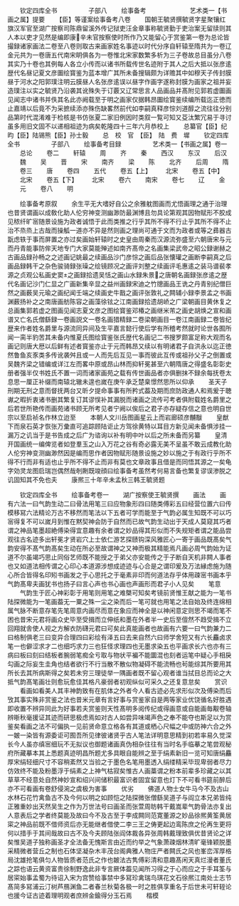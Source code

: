 <!-- { "loadSidebar": true } -->
　　钦定四库全书　　　　　子部八
　　绘事备考　　　　　　　艺术类一【书画之属】提要
　　【臣】等谨案绘事备考八卷
　　国朝王毓贤撰毓贤字星聚镶红旗汉军官至湖广按察司陈鼎留溪外传记狱吏汪金章事称毓贤勤于吏治案无留牍则其人本以吏才见然是编即康辛未官按察使时所作乃又能留心于赏鉴第一卷为总论皆撮録诸家画法二卷至八卷则取古来画家姓名事迹以时代分序自轩辕至隋共为一卷辽金元共为一卷唐五代南宋眀俱各为一卷惟北宋家数繁多析为三子卷故总目虽分八卷其实乃十卷也其例每人各立小传而以诸书所载传世名迹附于其人之后大抵以张彦逺歴代名昼记夏文彦圗绘寳鉴为蓝本增广其所未备搜辑颇为详赡其中如穆天子传封膜昼于河水之阳郭璞注明云膜昼人名张彦逺误以昼字作画字遂称封膜为画家之祖并妄造璞注以实之毓贤乃沿袭其讹殊失于订覈又辽常思言人品画品并髙附见郭若虚圗画见闻志中诸书并佚其名此亦阙载至于明之画家仅据韩昂圗绘寳鉴续编所载迄正徳而止嘉靖以后竟不为采摭续添亦殊伤缺畧然前代如李嗣真释彦悰刘道醇之流往往分别品第时代混淆难于检核是书仿张夏二家旧例因时类叙一覧可知又芟汰繁冗易于寻讨虽多用旧文固不以递相祖迹为病矣乾隆四十三年六月恭校上
　　总纂官【臣】纪昀【臣】陆锡熊【臣】孙士毅
　　总　校　官　【臣】　陆　费　墀
　　钦定四库全书　　　　　子部八
　　绘事备考目録　　　　　艺术类一【书画之属】卷一
　　总论
　　卷二
　　轩辕
　　周
　　齐
　　秦
　　西汉
　　东汉
　　后汉
　　魏
　　吴
　　晋
　　宋
　　南齐
　　梁
　　陈
　　北齐
　　后周
　　隋
　　卷三
　　唐
　　卷四
　　五代
　　卷五【上】
　　北宋
　　卷五【中】
　　北宋
　　卷五【下】
　　北宋
　　卷六
　　南宋
　　卷七
　　辽
　　金
　　元
　　卷八
　　明

　　绘事备考原叙
　　余生平无大嗜好自公之余雅躭图画而尤悟画理之通于治理也昔贤谓画以成敎化助人伦穷神变测幽渺防最渊博且勿具论第观其因物赋形不胶成见秾纤旷宻随景设施为政者诚悟于此而类推之行乎其所不得不行止乎其所不得不止治不烝烝上古哉而操觚一道亦不异是然则画之理尚可通于文而为政者或等之彞器古翫虑轶于事而屏置之亦过矣画始轩辕时之史皇由周秦而汉源流弥盛至六朝唐宋与元而丹青能事防侔天地专门大家莫能殚述如南齐髙帝之名画集梁武帝之昭公録谢赫之古画品録孙畅之之述画记姚最之续画品沙门彦悰之画后品张懐瓘之画断李嗣真之后画品録韩干之杂色骏骑録张璪之绘镜顾况之画评刘整之续画评毛惠逺之装马谱裴孝源之贞观公私画史窦之画録拾遗吴恬之画山水録朱景之唐朝名画録张彦逺之歴代名画记沙门仁显之广画新集辛显之益州画録宋迪之竹牕画品王诜之丹青别纪僧巨然之画薮吴元瑜之画纪闻壬端之续画史牛戬之画评张敦礼之闗辅小録李景孟之书画渊薮扬补之之南唐画舫陈容之画藻徐铉之江南画録拾遗胡峤之广梁朝画目黄休复之总画集郭若虚之图画见闻志夏文彦之图绘寳鉴邓椿之画继米芾之画史胡焕之宣和画谱又亡名氏僧繇録一卷画説文一卷名画猎精録二卷梁朝画目一卷江南画録二卷皆纪歴来作者姓名爵里与源流同异间及生平嘉言懿行使后学有所稽考然就时论世各囿所闻一脔半豹苦其未备内惟夏氏图绘寳鉴张氏歴代名画记二书搜罗颇富足称大观而名画记则唐大厯以后鲜有述者寳鉴亦止于元而韩昂又续以有明诸君子自洪永以迄正徳然鲁鱼亥豕类多传讹袭舛且或一人而先后互见一事而彼此互传或祖孙父子之倒置或吴魏齐梁之错编或详江左而畧中原或昂山林而抑轩冕甚至六朝隋唐之得盛名彰彰史册者强半仅书姓氏不置一词而诸家画苑之载有传世画品者亦俱删抹不録余每抚卷太息思一厘正补缀而南辕北辙未遑也嵗在庚午承乏楚臬憬然思所以仰承
　　圣天子刑期无刑之意而督抚两台又昕夕提命事事有所矜式葢及期而庶防政通人和焉爰于聴谳之暇折衷诸书删其繁复订其谬悮补其漏脱而诸画之流传可考者俱附载姓名爵里之后若世所艳传而画苑诸书顾无所考见者宁阙以俟后之君子亦存疑存信之意也明自世宗以至启祯名作林立迨至
　　本朝人文川岳图画星云上而岩廊硕彦黼黻
　　皇猷下而泉石英才恢张万彚直可追踪顾陆讵止方驾徐黄特以耳目方新见闻未备惧涉挂一漏万之讥当于是书告成之后广为谘询以补有明中叶以后之所未备而另纂
　　皇清开国画统一编俾览者如登羣玉之山入万花之谷有奇必露无美不呈虽不敢云成教化助人伦穷神变测幽渺然因是编而思作者因物赋形随景设施之妙以施之于有政行乎所不得不行而非有适也止乎所不得不止而非有莫也文章政事且借是而同悟其源之一矣龟字効灵龙图启瑞岂偶然哉剞劂既竣顔曰绘事备考虽然考何易言备也繁复谬误渗脱之讥固知其不免也夫
　　康熈三十年辛未孟秋三韩王毓贤题

　　钦定四库全书
　　绘事备考卷一
　　湖广按察使王毓贤撰
　　画法
　　画有六法一曰气韵生动二曰骨法用笔三曰应物象形四曰随类傅彩五曰经营位置六曰传模移冩六法精论万古不移然而笔法以下五者可学而能至于气韵必属生知既不可以巧宻得复不可以嵗月到惟在黙契神会防于自然而已故气韵生动出于天成人莫窥其巧者谓之神品笔墨超絶傅染得宜意趣有余者谓之妙品得其形似而不失规矩者谓之能品尝观往古名迹多出轩冕才贤岩穴上士依仁游艺探赜钩深风雅匠心一寄于画品既髙矣气韵安得不髙气韵髙矣生动在所必至故谓神之又神而极其精能焉凡画必周气韵始为证道不尔虽竭巧思止同俗艺师既不能授之于弟父亦安能传之于子断自天机非闗人事者也又如道法相传谓之心印心本道源涉想成迹迹与心合是之谓印爰及万法縁虑施为随心所合皆得名印矧书画发之于心思托之于毫素非印而何道法存乎体用疎宻书画本乎气韵髙卑夫画犹书也扬子曰言心声也书心画也声画形而君子小人见矣
　　笔意
　　气韵生于匠心神彩彰于用笔则用笔之难槩可知矣考镜前贤惟王献之能为一笔书陆探微能为一笔画葢无一粟之殊一尘之染而后一笔可就也用笔之法自始及终连绵相属气脉不断意存笔先笔周意内画尽而意在象应而神全是以神闲意定则思不竭而笔不困也昔宋元君将画众史毕至受揖而立伸纸和墨在外者半一史后至儃然不趋受揖不立回翔就舎使人视之方解衣防礴元君曰可矣此真能画者也故画有六要一曰气韵兼力二曰格制俱老三曰变异合理四曰彩绘有泽五曰去来自然六曰师学舍短又有六长麤卤求笔一也僻涩求才二也细巧求力三也狂怪求理四也无墨求染五也平画求长六也亦有三病曰板曰刻曰结板者腕弱笔痴全亏取与物状平褊不能圜混也刻者运笔中疑心手相戾勾画之际妄生圭角也结者欲行不行当散不散似物凝碍不能流畅也茍能综其所要用其所长去其所病斯得之矣若未穷三理徒举一隅画者既不留心观者谁当拭目总而论之大抵气韵髙笔画壮则愈玩愈佳其格凡豪弱者初观纵似可采久之还复意怠矣
　　赏识
　　看画如看美人其丰神韵致有在肌体之外者今人看古迹必先求形似次及傅染而后攷其事实殊非赏鉴之法也昔米元章有言好事与赏鉴家自是两等家业优饶循名好胜遇即收置不辨异同此为好事若夫赏鉴则天性髙明多阅传纪或得画意或自能画毎觏卷轴辨晣秋毫援证其迹而研思极虑焉如对古人如尝异味竭声色之奉不能夺也斯足以为赏鉴矣看画之法不可偏执一见前贤命意立格各有其道或栖心尺幅之中或防神六合之外一皴一染皆有源委讵可囿吾所见律彼诸贤乎古人笔法详明意思精到初若率易久觉深长今人虽亦缜宻细玩不无拟议也御题诸画真伪相杂往往有当时名手临摹之笔尝观秘府所藏摹本其上悉题真迹明昌所题尤多具眼自能辨之至于绢素新旧一览可知唐绢麤厚宋绢轻细尺寸不容稍紊然又当验之于墨色名笔用墨透入绢缕精采毕现卑弱者尽力仿效终不能及粉墨浮于绢素之上神气枯寂矣惟古人画藁谓之粉本前辈多珍藏之以其草草不经意处自然神妙宣和绍兴间储积最富识者固宜留意也灯下不可看书筵前醉后亦不可看画有卷舒侵涴之虞极为害事
　　优劣
　　佛道人物士女牛马今不及古山水林石花竹禽鱼古不及今何以明之如顾恺之陆探微张僧繇吴道子与阎立本兄弟皆纯正雅重妙出天然吴生之作为万世法号曰画圣而张萱周昉韩干戴嵩辈气韵骨法亦复出人意表后之学者终莫能及故曰今不及古至于李成闗同范寛董源之妙品徐熈黄筌黄居寀之神品前既不借师资后亦无能继者借使二李三王之俦更起边鸾陈庶之伦再生更将何以措手于其间哉故曰古不及今夫顾陆张阎体裁各异张周韩戴理致俱优昔贤论之详矣惟吴道子独称画圣才全法备无愧斯言由近而约举之气象萧疎烟林清旷毫锋颖脱墨采精微者营丘之制也石体坚凝杂木丰茂台阁典雅人物庄严者闗氏之风也峯峦浑厚格局沈雄抢笔俱匀人物皆质者范氏之作也皴法古隽傅彩清和意趣髙闲天真烂漫者董氏之踪也语云黄资富贵徐制野逸此非专言厥体葢见闻所习得之于心而应之于手耳筌与居寀始事孟蜀为待诏入宋为宫赞给事禁中多冩珍禽瑞鸟琪花文石徐熈江南处士志节髙简多冩浦云汀树芦鴈渊鱼二者春兰秋菊各极一时之胜俱享重名于后世未可轩轾论也援今证古迹着理明观者庶辨金鍮得分玉石焉
　　楷模
